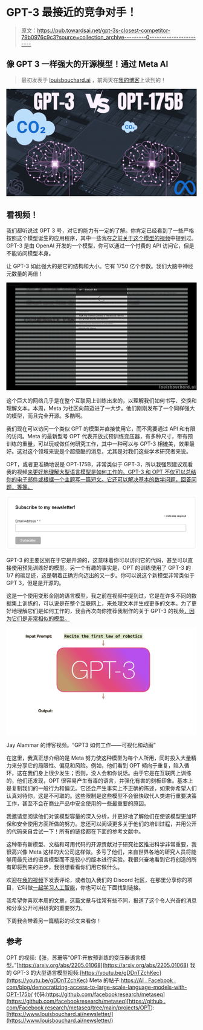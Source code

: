 # GPT-3 最接近的竞争对手！

> 原文：<https://pub.towardsai.net/gpt-3s-closest-competitor-79b0976c9c3?source=collection_archive---------0----------------------->

## 像 GPT 3 一样强大的开源模型！通过 Meta AI

> 最初发表于 [louisbouchard.ai](https://www.louisbouchard.ai/opt-meta/) ，前两天在[我的博客](https://www.louisbouchard.ai/opt-meta/)上读到的！

![](img/073211f93a0a1671d3b07cd8f4d8925f.png)

## 看视频！

我们都听说过 GPT 3 号，对它的能力有一定的了解。你肯定已经看到了一些严格按照这个模型诞生的应用程序，其中一些我在[之前关于这个模型的视频](https://youtu.be/Gm4AMjV8ErM)中提到过。GPT-3 是由 OpenAI 开发的一个模型，你可以通过一个付费的 API 访问它，但是不能访问模型本身。

让 GPT-3 如此强大的是它的结构和大小。它有 1750 亿个参数。我们大脑中神经元数量的两倍！

![](img/bcaad7aac12ba311cd59f4909437b89d.png)

这个巨大的网络几乎是在整个互联网上训练出来的，以理解我们如何书写、交换和理解文本。本周，Meta 为社区向前迈进了一大步。他们刚刚发布了一个同样强大的模型，而且完全开源。多酷啊。

我们现在可以访问一个类似 GPT 的模型并直接使用它，而不需要通过 API 和有限的访问。Meta 的最新型号 OPT 代表开放式预训练变压器，有多种尺寸，带有预训练的重量，可以玩或做任何研究工作，其中一种可以与 GPT-3 相媲美，效果最好。这对这个领域来说是个超级酷的消息，尤其是对我们这些学术研究者来说。

OPT，或者更准确地说是 OPT-175B，非常类似于 GPT-3，所以我强烈建议观看我的视频[来更好地理解大型语言模型是如何工作的。GPT-3 和 OPT 不仅可以总结你的电子邮件或根据一个主题写一篇短文。它还可以解决基本的数学问题，回答问题，等等。](https://youtu.be/gDDnTZchKec)

[![](img/80815a0df09e4dc368ce39f67441829a.png)](http://eepurl.com/huGLT5)

GPT-3 的主要区别在于它是开源的，这意味着你可以访问它的代码，甚至可以直接使用预先训练好的模型。另一个有趣的事实是，OPT 的训练使用了 GPT-3 的 1/7 的碳足迹，这是朝着正确方向迈出的又一步。你可以说这个新模型非常类似于 GPT 3，但是是开源的。

这是一个使用变形金刚的语言模型，我之前在视频中提到过，它是在许多不同的数据集上训练的，可以说是在整个互联网上，来处理文本并生成更多的文本。为了更好地理解它们是如何工作的，我会再次向你推荐我制作的关于 GPT-3 的视频[，因为它们是非常相似的模型。](https://youtu.be/gDDnTZchKec)

![](img/bea7bb1d997c1eabd14c043eb8e43533.png)

Jay Alammar 的博客视频。“GPT3 如何工作——可视化和动画”

在这里，我真正想介绍的是 Meta 努力使这种模型为每个人所用，同时投入大量精力来分享它的局限性、偏见和风险。例如，他们看到 OPT 倾向于重复，陷入循环，这在我们身上很少发生；否则，没人会和你说话。由于它是在互联网上训练的，他们还发现，OPT 很容易产生有毒的语言，并强化有害的刻板印象。基本上是复制我们的一般行为和偏见。它还会产生事实上不正确的陈述，如果你希望人们认真对待你，这是不可取的。这些限制是这些模型不会很快取代人类进行重要决策工作，甚至不会在商业产品中安全使用的一些最重要的原因。

我邀请您阅读他们对该模型容量的深入分析，并更好地了解他们在使该模型更加环保和安全使用方面所做的努力。您还可以阅读更多关于他们的培训过程，并用公开的代码亲自尝试一下！所有的链接都在下面的参考文献中。

这种带有新模型、文档和可用代码的开源贡献对于研究社区推进科学非常重要，我很高兴像 Meta 这样的大公司这样做。多亏了他们，来自世界各地的研究人员将能够用最先进的语言模型而不是较小的版本进行实验。我很兴奋地看到它将创造的所有即将到来的进步，我很想看看你们用它做什么。

欢迎在[我的视频](https://www.youtube.com/watch?v=Ejg0OunCi9U)下发表评论，或者加入我们的 Discord 社区，在那里分享你的项目，它叫做[一起学习人工智能](https://discord.gg/learnaitogether)，你也可以在下面找到链接。

我希望你喜欢本周的文章，这篇文章与往常有些不同，报道了这个令人兴奋的消息和分享公开可用研究的重要努力。

下周我会带着另一篇精彩的论文来看你！

## 参考

OPT 的视频:【张，苏珊等“OPT:开放预训练的变压器语言模型。”[https://arxiv.org/abs/2205.01068](https://arxiv.org/abs/2205.01068)
我的 GPT-3 的大型语言模型视频:[https://youtu.be/gDDnTZchKec](https://youtu.be/gDDnTZchKec)
Meta 的帖子:[https://AI . Facebook . com/blog/democratizing-access-to-large-scale-language-models-with-OPT-175b/](https://ai.facebook.com/blog/democratizing-access-to-large-scale-language-models-with-opt-175b/)
代码:[https://github.com/facebookresearch/metaseq](https://github.com/facebookresearch/metaseq)[https://github . com/Facebook research/metaseq/tree/main/projects/OPT](https://github.com/facebookresearch/metaseq/tree/main/projects/OPT)):[https://www.louisbouchard.ai/newsletter/](https://www.louisbouchard.ai/newsletter/)